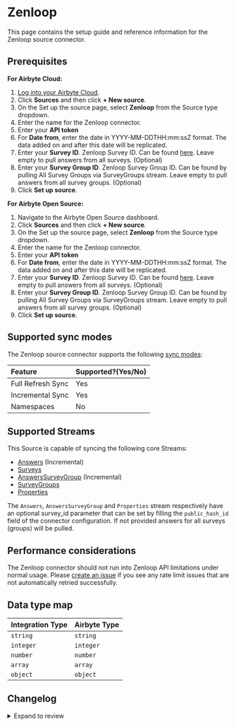 # Zenloop

This page contains the setup guide and reference information for the Zenloop source connector.

## Prerequisites

<!-- env:cloud -->

**For Airbyte Cloud:**

1. [Log into your Airbyte Cloud](https://cloud.airbyte.com/workspaces).
2. Click **Sources** and then click **+ New source**.
3. On the Set up the source page, select **Zenloop** from the Source type dropdown.
4. Enter the name for the Zenloop connector.
5. Enter your **API token**
6. For **Date from**, enter the date in YYYY-MM-DDTHH:mm:ssZ format. The data added on and after this date will be replicated.
7. Enter your **Survey ID**. Zenloop Survey ID. Can be found <a href="https://app.zenloop.com/settings/api">here</a>. Leave empty to pull answers from all surveys. (Optional)
8. Enter your **Survey Group ID**. Zenloop Survey Group ID. Can be found by pulling All Survey Groups via SurveyGroups stream. Leave empty to pull answers from all survey groups. (Optional)
9. Click **Set up source**.
<!-- /env:cloud -->

<!-- env:oss -->

**For Airbyte Open Source:**

1. Navigate to the Airbyte Open Source dashboard.
2. Click **Sources** and then click **+ New source**.
3. On the Set up the source page, select **Zenloop** from the Source type dropdown.
4. Enter the name for the Zenloop connector.
5. Enter your **API token**
6. For **Date from**, enter the date in YYYY-MM-DDTHH:mm:ssZ format. The data added on and after this date will be replicated.
7. Enter your **Survey ID**. Zenloop Survey ID. Can be found <a href="https://app.zenloop.com/settings/api">here</a>. Leave empty to pull answers from all surveys. (Optional)
8. Enter your **Survey Group ID**. Zenloop Survey Group ID. Can be found by pulling All Survey Groups via SurveyGroups stream. Leave empty to pull answers from all survey groups. (Optional)
9. Click **Set up source**.
<!-- /env:oss -->

## Supported sync modes

The Zenloop source connector supports the following [sync modes](https://docs.airbyte.com/cloud/core-concepts#connection-sync-modes):

| Feature           | Supported?\(Yes/No\) |
| :---------------- | :------------------- |
| Full Refresh Sync | Yes                  |
| Incremental Sync  | Yes                  |
| Namespaces        | No                   |

## Supported Streams

This Source is capable of syncing the following core Streams:

- [Answers](https://docs.zenloop.com/reference#get-answers) \(Incremental\)
- [Surveys](https://docs.zenloop.com/reference#get-list-of-surveys)
- [AnswersSurveyGroup](https://docs.zenloop.com/reference#get-answers-for-survey-group) \(Incremental\)
- [SurveyGroups](https://docs.zenloop.com/reference#get-list-of-survey-groups)
- [Properties](https://docs.zenloop.com/reference#get-list-of-properties)

The `Answers`, `AnswersSurveyGroup` and `Properties` stream respectively have an optional survey_id parameter that can be set by filling the `public_hash_id` field of the connector configuration. If not provided answers for all surveys (groups) will be pulled.

## Performance considerations

The Zenloop connector should not run into Zenloop API limitations under normal usage. Please [create an issue](https://github.com/airbytehq/airbyte/issues) if you see any rate limit issues that are not automatically retried successfully.

## Data type map

| Integration Type | Airbyte Type |
| :--------------- | :----------- |
| `string`         | `string`     |
| `integer`        | `integer`    |
| `number`         | `number`     |
| `array`          | `array`      |
| `object`         | `object`     |

## Changelog

<details>
  <summary>Expand to review</summary>

| Version | Date       | Pull Request                                             | Subject                                                                         |
| :------ | :--------- | :------------------------------------------------------- | :------------------------------------------------------------------------------ |
| 0.1.44 | 2025-03-09 | [54119](https://github.com/airbytehq/airbyte/pull/54119) | Update dependencies |
| 0.1.43 | 2025-02-01 | [53113](https://github.com/airbytehq/airbyte/pull/53113) | Update dependencies |
| 0.1.42 | 2025-01-25 | [52551](https://github.com/airbytehq/airbyte/pull/52551) | Update dependencies |
| 0.1.41 | 2025-01-18 | [51929](https://github.com/airbytehq/airbyte/pull/51929) | Update dependencies |
| 0.1.40 | 2025-01-11 | [51465](https://github.com/airbytehq/airbyte/pull/51465) | Update dependencies |
| 0.1.39 | 2024-12-28 | [50827](https://github.com/airbytehq/airbyte/pull/50827) | Update dependencies |
| 0.1.38 | 2024-12-21 | [50383](https://github.com/airbytehq/airbyte/pull/50383) | Update dependencies |
| 0.1.37 | 2024-12-14 | [49801](https://github.com/airbytehq/airbyte/pull/49801) | Update dependencies |
| 0.1.36 | 2024-12-12 | [49443](https://github.com/airbytehq/airbyte/pull/49443) | Starting with this version, the Docker image is now rootless. Please note that this and future versions will not be compatible with Airbyte versions earlier than 0.64 |
| 0.1.35 | 2024-11-04 | [47107](https://github.com/airbytehq/airbyte/pull/47107) | Update dependencies |
| 0.1.34 | 2024-10-12 | [46780](https://github.com/airbytehq/airbyte/pull/46780) | Update dependencies |
| 0.1.33 | 2024-10-05 | [46431](https://github.com/airbytehq/airbyte/pull/46431) | Update dependencies |
| 0.1.32 | 2024-09-28 | [46141](https://github.com/airbytehq/airbyte/pull/46141) | Update dependencies |
| 0.1.31 | 2024-09-21 | [45823](https://github.com/airbytehq/airbyte/pull/45823) | Update dependencies |
| 0.1.30 | 2024-09-14 | [45485](https://github.com/airbytehq/airbyte/pull/45485) | Update dependencies |
| 0.1.29 | 2024-09-07 | [45249](https://github.com/airbytehq/airbyte/pull/45249) | Update dependencies |
| 0.1.28 | 2024-08-31 | [45044](https://github.com/airbytehq/airbyte/pull/45044) | Update dependencies |
| 0.1.27 | 2024-08-24 | [44680](https://github.com/airbytehq/airbyte/pull/44680) | Update dependencies |
| 0.1.26 | 2024-08-17 | [44334](https://github.com/airbytehq/airbyte/pull/44334) | Update dependencies |
| 0.1.25 | 2024-08-10 | [43647](https://github.com/airbytehq/airbyte/pull/43647) | Update dependencies |
| 0.1.24 | 2024-08-03 | [43243](https://github.com/airbytehq/airbyte/pull/43243) | Update dependencies |
| 0.1.23 | 2024-07-27 | [42667](https://github.com/airbytehq/airbyte/pull/42667) | Update dependencies |
| 0.1.22 | 2024-07-20 | [42215](https://github.com/airbytehq/airbyte/pull/42215) | Update dependencies |
| 0.1.21 | 2024-07-13 | [41922](https://github.com/airbytehq/airbyte/pull/41922) | Update dependencies |
| 0.1.20 | 2024-07-10 | [41514](https://github.com/airbytehq/airbyte/pull/41514) | Update dependencies |
| 0.1.19 | 2024-07-09 | [41144](https://github.com/airbytehq/airbyte/pull/41144) | Update dependencies |
| 0.1.18 | 2024-07-06 | [40919](https://github.com/airbytehq/airbyte/pull/40919) | Update dependencies |
| 0.1.17 | 2024-06-25 | [40421](https://github.com/airbytehq/airbyte/pull/40421) | Update dependencies |
| 0.1.16 | 2024-06-22 | [40180](https://github.com/airbytehq/airbyte/pull/40180) | Update dependencies |
| 0.1.15 | 2024-06-04 | [38961](https://github.com/airbytehq/airbyte/pull/38961) | [autopull] Upgrade base image to v1.2.1 |
| 0.1.14 | 2024-04-19 | [37304](https://github.com/airbytehq/airbyte/pull/37304) | Updating to 0.80.0 CDK |
| 0.1.13 | 2024-04-18 | [37304](https://github.com/airbytehq/airbyte/pull/37304) | Manage dependencies with Poetry. |
| 0.1.12 | 2024-04-15 | [37304](https://github.com/airbytehq/airbyte/pull/37304) | Base image migration: remove Dockerfile and use the python-connector-base image |
| 0.1.11 | 2024-04-12 | [37304](https://github.com/airbytehq/airbyte/pull/37304) | schema descriptions |
| 0.1.10 | 2023-06-29 | [27838](https://github.com/airbytehq/airbyte/pull/27838) | Update CDK version to avoid bug introduced during data feed release |
| 0.1.9 | 2023-06-28 | [27761](https://github.com/airbytehq/airbyte/pull/27761) | Update following state breaking changes |
| 0.1.8 | 2023-06-22 | [27243](https://github.com/airbytehq/airbyte/pull/27243) | Improving error message on state discrepancy |
| 0.1.7 | 2023-06-22 | [27243](https://github.com/airbytehq/airbyte/pull/27243) | State per partition (breaking change - require reset) |
| 0.1.6 | 2023-03-06 | [23231](https://github.com/airbytehq/airbyte/pull/23231) | Publish using low-code CDK Beta version |
| 0.1.5 | 2023-02-08 | [0](https://github.com/airbytehq/airbyte/pull/0) | Fix unhashable type in ZenloopSubstreamSlicer component |
| 0.1.4 | 2022-11-18 | [19624](https://github.com/airbytehq/airbyte/pull/19624) | Migrate to low code |
| 0.1.3 | 2022-09-28 | [17304](https://github.com/airbytehq/airbyte/pull/17304) | Migrate to per-stream states |
| 0.1.2 | 2022-08-22 | [15843](https://github.com/airbytehq/airbyte/pull/15843) | Adds Properties stream |
| 0.1.1 | 2021-10-26 | [8299](https://github.com/airbytehq/airbyte/pull/8299) | Fix missing seed files |
| 0.1.0 | 2021-10-26 | [7380](https://github.com/airbytehq/airbyte/pull/7380) | Initial Release |

</details>
